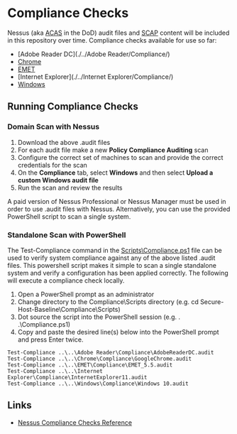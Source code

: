 # Compliance Checks
Nessus (aka [ACAS](http://www.disa.mil/cybersecurity/network-defense/acas) in the DoD) audit files and [SCAP](https://en.wikipedia.org/wiki/Security_Content_Automation_Protocol) content will be included in this repository over time. Compliance checks available for use so far:

* [Adobe Reader DC](./../Adobe Reader/Compliance/)
* [Chrome](./../Chrome/Compliance/)
* [EMET](./../EMET/Compliance/)
* [Internet Explorer](./../Internet Explorer/Compliance/)
* [Windows](./../Windows/Compliance/)

## Running Compliance Checks

### Domain Scan with Nessus

1. Download the above .audit files
1. For each audit file make a new **Policy Compliance Auditing** scan
1. Configure the correct set of machines to scan and provide the correct credentials for the scan
1. On the **Compliance** tab, select **Windows** and then select **Upload a custom Windows audit file**
1. Run the scan and review the results

A paid version of Nessus Professional or Nessus Manager must be used in order to use .audit files with Nessus. Alternatively, you can use the provided PowerShell script to scan a single system.

### Standalone Scan with PowerShell

The Test-Compliance command in the [Scripts\Compliance.ps1](./Scripts/Compliance.ps1) file can be used to verify system compliance against any of the above listed .audit files. This powershell script makes it simple to scan a single standalone system and verify a configuration has been applied correctly. The following will execute a compliance check locally.

1. Open a PowerShell prompt as an administrator
2. Change directory to the Compliance\Scripts directory (e.g. cd Secure-Host-Baseline\Compliance\Scripts)
3. Dot source the script into the PowerShell session (e.g. . .\Compliance.ps1)
4. Copy and paste the desired line(s) below into the PowerShell prompt and press Enter twice.

```
Test-Compliance ..\..\Adobe Reader\Compliance\AdobeReaderDC.audit
Test-Compliance ..\..\Chrome\Compliance\GoogleChrome.audit
Test-Compliance ..\..\EMET\Compliance\EMET_5.5.audit
Test-Compliance ..\..\Internet Explorer\Compliance\InternetExplorer11.audit
Test-Compliance ..\..\Windows\Compliance\Windows 10.audit
```

## Links
* [Nessus Compliance Checks Reference](https://support.tenable.com/support-center/nessus_compliance_reference.pdf)